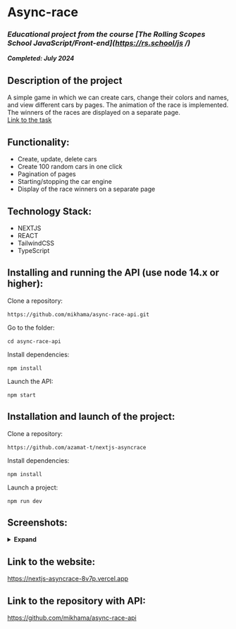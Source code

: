 # Async-race

### **_Educational project from the course [The Rolling Scopes School JavaScript/Front-end](https://rs.school/js /)_**

**_Completed: July 2024_**

## Description of the project

A simple game in which we can create cars, change their colors and names, and view different cars by pages. The animation of the race is implemented. The winners of the races are displayed on a separate page.  
[Link to the task](https://github.com/rolling-scopes-school/tasks/blob/master/tasks/async-race.md)

## Functionality:

- Create, update, delete cars
- Create 100 random cars in one click
- Pagination of pages
- Starting/stopping the car engine
- Display of the race winners on a separate page

## Technology Stack:

- NEXTJS
- REACT
- TailwindCSS
- TypeScript

## Installing and running the API (use node 14.x or higher):

Clone a repository:

    https://github.com/mikhama/async-race-api.git

Go to the folder:

    cd async-race-api

Install dependencies:

    npm install

Launch the API:

    npm start

## Installation and launch of the project:

Clone a repository:

    https://github.com/azamat-t/nextjs-asyncrace

Install dependencies:

    npm install

Launch a project:

    npm run dev

## Screenshots:

<details><summary><b>Expand</b></summary>

[![async](https://github.com/azamat-t/nextjs-asyncrace/blob/master/Screenshot%202024-07-19%20at%2008.52.17.png)]()

[![async](https://github.com/azamat-t/nextjs-asyncrace/blob/master/Screenshot%202024-07-19%20at%2008.52.25.png)]()

</details>

## Link to the website:

https://nextjs-asyncrace-8v7p.vercel.app

## Link to the repository with API:

https://github.com/mikhama/async-race-api
